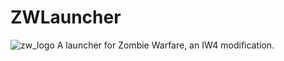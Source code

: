 # ZWLauncher
![zw_logo](https://github.com/user-attachments/assets/82672604-0f7e-4068-bfd0-691e891a5c11)
A launcher for Zombie Warfare, an IW4 modification.

